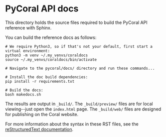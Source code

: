 # PyCoral API docs

This directory holds the source files required to build the PyCoral API
reference with Sphinx.

You can build the reference docs as follows:

```
# We require Python3, so if that's not your default, first start a virtual environment:
python3 -m venv ~/.my_venvs/coraldocs
source ~/.my_venvs/coraldocs/bin/activate

# Navigate to the pycoral/docs/ directory and run these commands...

# Install the doc build dependencies:
pip install -r requirements.txt

# Build the docs:
bash makedocs.sh
```

The results are output in `_build/`. The `_build/preview/` files are for local
viewing--just open the `index.html` page. The `_build/web/` files are designed
for publishing on the Coral website.

For more information about the syntax in these RST files, see the
[reStructuredText documentation](http://www.sphinx-doc.org/en/master/usage/restructuredtext/index.html).
